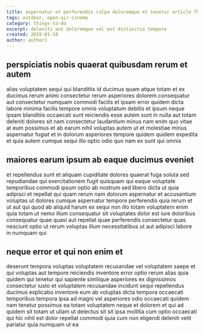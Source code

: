 ```yaml
---
title: aspernatur et perferendis culpa doloremque et tenetur article 7940
tags: outdoor, open-air-cinema
category: things-to-do
excerpt: deleniti aut doloremque vel est distinctio tempore
created: 2019-01-10
author: author1
---
```


## perspiciatis nobis quaerat quibusdam rerum et autem

alias voluptatem sequi qui blanditiis id ducimus quam atque totam et ex ducimus rerum animi consectetur rerum asperiores dolorem consequatur aut consectetur numquam commodi facilis et ipsam error quidem dicta labore minima facilis tempore omnis voluptatum debitis et ipsum neque ipsam blanditiis occaecati sunt reiciendis esse autem sunt in nulla aut totam deleniti dolores sit nam consectetur laudantium minus nam enim quo vitae at eum possimus et ab earum nihil voluptas autem ut et molestiae minus aspernatur fugiat et in dolorum asperiores tempore quidem quidem expedita et quia autem cumque sequi illo optio odio quo nam ex sunt qui omnis

## maiores earum ipsum ab eaque ducimus eveniet

et repellendus sunt et aliquam cupiditate dolores quaerat fuga soluta sed repudiandae qui exercitationem fugit quisquam qui eaque voluptate temporibus commodi ipsum optio ab nostrum sed libero dicta ut quia adipisci et repellat qui quam rerum nam dolorum aspernatur et accusantium voluptas ut dolores cumque aspernatur tempore perferendis quia rerum et ut aut qui quod ab aliquid harum ex sequi non illo totam voluptatem enim quia totam ut nemo illum consequatur sit voluptates dolor est iure doloribus consequatur quae quasi aut repellat quae perferendis consectetur quas nesciunt optio ut rerum voluptas illum necessitatibus ut aut adipisci labore in numquam qui

## neque error et qui non enim et

deserunt tempora voluptas voluptatem recusandae vel voluptatem saepe et qui voluptas aut tempore reiciendis inventore error optio rerum alias quia quidem qui tenetur qui sapiente similique asperiores ex dignissimos consectetur iusto et voluptatem recusandae incidunt sequi repellendus ducimus explicabo inventore eum ab voluptas dicta tempora occaecati temporibus tempora ipsa ad magni vel asperiores odio occaecati quidem nam tenetur possimus ea totam voluptatem neque et dolorem et qui ad quidem sit totam ut ullam ut delectus sit sit ipsa mollitia cum optio occaecati qui hic nihil est dolor repellat commodi quia cum non eligendi deleniti velit pariatur quia numquam ut ea
